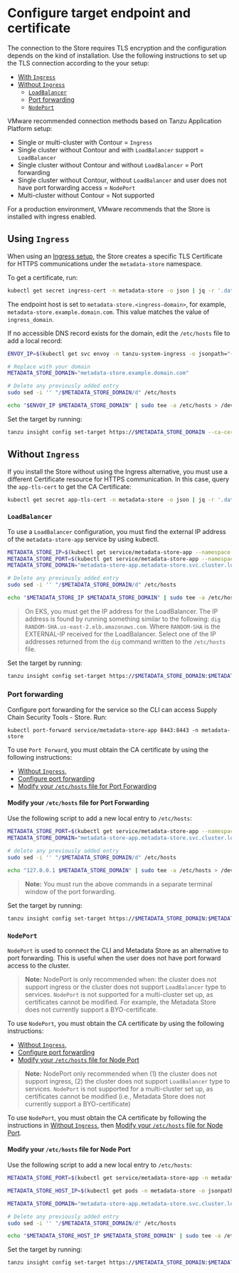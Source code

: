 # Configure target endpoint and certificate

The connection to the Store requires TLS encryption and the configuration depends on the kind of installation. Use the following instructions to set up the TLS connection according to the your setup:

- [With `Ingress`](#ingress)
- [Without `Ingress`](#no-ingress)
    - [`LoadBalancer`](#use-lb)
    - [Port forwarding](#config-pf)
    - [`NodePort`](#use-np)
    
VMware recommended connection methods based on Tanzu Application Platform setup:

* Single or multi-cluster with Contour = `Ingress`
* Single cluster without Contour and with `LoadBalancer` support = `LoadBalancer`
* Single cluster without Contour and without `LoadBalancer` = Port forwarding
* Single cluster without Contour, without `LoadBalancer` and user does not have port forwarding access = `NodePort`
* Multi-cluster without Contour = Not supported

For a production environment, VMware recommends that the Store is installed with ingress enabled. 

## <a id="ingress"></a>Using `Ingress`

When using an [Ingress setup](ingress-multicluster.md), the Store creates a 
specific TLS Certificate for HTTPS communications under the `metadata-store` namespace.

To get a certificate, run:

```bash
kubectl get secret ingress-cert -n metadata-store -o json | jq -r '.data."ca.crt"' | base64 -d > insight-ca.crt
```

The endpoint host is set to `metadata-store.<ingress-domain>`,
for example, `metadata-store.example.domain.com`. 
This value matches the value of `ingress_domain`.

If no accessible DNS record exists for the domain, edit the `/etc/hosts` file to add a local record:

```bash
ENVOY_IP=$(kubectl get svc envoy -n tanzu-system-ingress -o jsonpath="{.status.loadBalancer.ingress[0].ip}")

# Replace with your domain
METADATA_STORE_DOMAIN="metadata-store.example.domain.com"

# Delete any previously added entry
sudo sed -i '' "/$METADATA_STORE_DOMAIN/d" /etc/hosts

echo "$ENVOY_IP $METADATA_STORE_DOMAIN" | sudo tee -a /etc/hosts > /dev/null
```

Set the target by running:

```bash
tanzu insight config set-target https://$METADATA_STORE_DOMAIN --ca-cert insight-ca.crt
```

## <a id="no-ingress"></a>Without `Ingress`

If you install the Store without using the Ingress alternative,
you must use a different Certificate resource for HTTPS communication. 
In this case, query the `app-tls-cert` to get the CA Certificate:

```bash
kubectl get secret app-tls-cert -n metadata-store -o json | jq -r '.data."ca.crt"' | base64 -d > insight-ca.crt
```

### <a id='use-lb'></a>`LoadBalancer`

To use a `LoadBalancer` configuration, you must find the external IP address of the `metadata-store-app` service by using kubectl.

```bash
METADATA_STORE_IP=$(kubectl get service/metadata-store-app --namespace metadata-store -o jsonpath="{.status.loadBalancer.ingress[0].ip}")
METADATA_STORE_PORT=$(kubectl get service/metadata-store-app --namespace metadata-store -o jsonpath="{.spec.ports[0].port}")
METADATA_STORE_DOMAIN="metadata-store-app.metadata-store.svc.cluster.local"

# Delete any previously added entry
sudo sed -i '' "/$METADATA_STORE_DOMAIN/d" /etc/hosts

echo "$METADATA_STORE_IP $METADATA_STORE_DOMAIN" | sudo tee -a /etc/hosts > /dev/null
```

> On EKS, you must get the IP address for the LoadBalancer. The IP address is found by running something similar to the following: `dig RANDOM-SHA.us-east-2.elb.amazonaws.com`. Where `RANDOM-SHA` is the EXTERNAL-IP received for the LoadBalancer. Select one of the IP addresses returned from the `dig` command written to the `/etc/hosts` file.

Set the target by running:

```bash
tanzu insight config set-target https://$METADATA_STORE_DOMAIN:$METADATA_STORE_PORT --ca-cert insight-ca.crt
```

### <a id='config-pf'></a>Port forwarding

Configure port forwarding for the service so the CLI can access Supply Chain Security Tools - Store. Run:

```console
kubectl port-forward service/metadata-store-app 8443:8443 -n metadata-store
```
To use `Port Forward`, you must obtain the CA certificate by using the following instructions:
- [Without `Ingress`](#no-ingress),
- [Configure port forwarding](#config-pf)
- [Modify your `/etc/hosts` file for Port Forwarding](#mod-etchost-port-forward)

#### <a id='mod-etchost-port-forward'></a>Modify your `/etc/hosts` file for Port Forwarding

Use the following script to add a new local entry to `/etc/hosts`:

```bash
METADATA_STORE_PORT=$(kubectl get service/metadata-store-app --namespace metadata-store -o jsonpath="{.spec.ports[0].port}")
METADATA_STORE_DOMAIN="metadata-store-app.metadata-store.svc.cluster.local"

# delete any previously added entry
sudo sed -i '' "/$METADATA_STORE_DOMAIN/d" /etc/hosts

echo "127.0.0.1 $METADATA_STORE_DOMAIN" | sudo tee -a /etc/hosts > /dev/null
```
>**Note:** You must run the above commands in a separate terminal window of the port forwarding.
>
Set the target by running:
```bash
tanzu insight config set-target https://$METADATA_STORE_DOMAIN:$METADATA_STORE_PORT --ca-cert insight-ca.crt
```

### <a id='use-np'></a>`NodePort`

`NodePort` is used to connect the CLI and Metadata Store as an alternative to port forwarding.  This is useful when the user does not have port forward access to the cluster.

>**Note:** NodePort is only recommended when: the cluster does not support ingress or the cluster does not support `LoadBalancer` type to services.  `NodePort` is not supported for a multi-cluster set up, as certificates cannot be modified. For example, the Metadata Store does not currently support a BYO-certificate.


To use `NodePort`, you must obtain the CA certificate by using the following instructions:
- [Without `Ingress`](#no-ingress),
- [Configure port forwarding](#config-pf)
- [Modify your `/etc/hosts` file for Node Port](#mod-etchost-node-port)

>**Note:** NodePort only recommended when (1) the cluster does not support ingress, (2) the cluster does not support `LoadBalancer` type to services.  `NodePort` is not supported for a multi-cluster set up, as certificates cannot be modified (i.e., Metadata Store does not currently support a BYO-certificate)

To use `NodePort`, you must obtain the CA certificate by following the instructions in [Without `Ingress`](#no-ingress),
then [Modify your `/etc/hosts` file for Node Port](#mod-etchost-node-port).

#### <a id='mod-etchost-node-port'></a>Modify your `/etc/hosts` file for Node Port

Use the following script to add a new local entry to `/etc/hosts`:

```bash
METADATA_STORE_PORT=$(kubectl get service/metadata-store-app -n metadata-store -o jsonpath='{.spec.ports[?(@.name=="https")].nodePort}')

METADATA_STORE_HOST_IP=$(kubectl get pods -n metadata-store -o jsonpath='{.items[?(@.metadata.labels.app=="metadata-store-app")].status.hostIP}' | xargs -n1 | head -n1)

METADATA_STORE_DOMAIN="metadata-store-app.metadata-store.svc.cluster.local"

# Delete any previously added entry
sudo sed -i '' "/$METADATA_STORE_DOMAIN/d" /etc/hosts

echo "$METADATA_STORE_HOST_IP $METADATA_STORE_DOMAIN" | sudo tee -a /etc/hosts > /dev/null
```

Set the target by running:

```bash
tanzu insight config set-target https://$METADATA_STORE_DOMAIN:$METADATA_STORE_PORT --ca-cert insight-ca.crt
```
